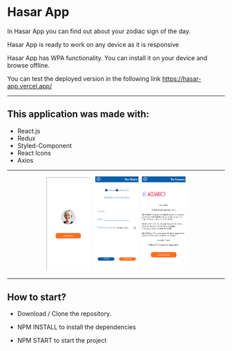 <h1>Hasar App</h1>

In Hasar App you can find out about your zodiac sign of the day.


Hasar App is ready to work on any device as it is responsive

Hasar App has WPA functionality. You can install it on your device and browse offline.

You can test the deployed version in the following link https://hasar-app.vercel.app/







<hr>

<h2>This application was made with:</h2>

- React.js
- Redux
- Styled-Component
- React Icons
- Axios
<hr>
<p align="center">
<img src= "https://github.com/Alonxx/Hasar-App/blob/main/public/images/sigin.png" width= "20%"> &nbsp;&nbsp;<img src= "https://github.com/Alonxx/Hasar-App/blob/main/public/images/form.png" width= "20%">&nbsp;&nbsp;<img src= "https://github.com/Alonxx/Hasar-App/blob/main/public/images/result.png" width= "20%"> </p>

<hr>
<h2> How to start? </h2>

- Download / Clone the repository.

- NPM INSTALL to install the dependencies

- NPM START to start the project
